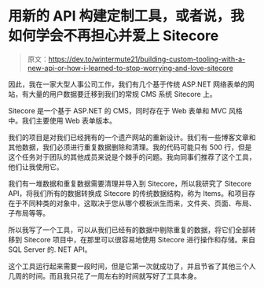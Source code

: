 # 用新的 API 构建定制工具，或者说，我如何学会不再担心并爱上 Sitecore

> 原文：<https://dev.to/wintermute21/building-custom-tooling-with-a-new-api-or-how-i-learned-to-stop-worrying-and-love-sitecore>

因此，我在一家大型人事公司工作，我们有几个基于传统 ASP.NET 网络表单的网站，有大量的用户数据要迁移到我们的常规 CMS 系统 Sitecore 上。

Sitecore 是一个基于 ASP.NET 的 CMS，同时存在于 Web 表单和 MVC 风格中。我们主要使用 Web 表单版本。

我们的项目是对我们已经拥有的一个遗产网站的重新设计。我们有一些博客文章和其他数据，我们必须进行重复数据删除和清理。我的代码可能只有 500 行，但是这个任务对于团队的其他成员来说是个棘手的问题。我向同事们推荐了这个工具，他们让我使用它。

我们有一堆数据和重复数据需要清理并导入到 Sitecore，所以我研究了 Sitecore API，将我们所有的数据转换成 Sitecore 的传统数据结构，称为 Items。和项目存在于不同种类的对象中，这取决于您从哪个模板派生而来，文件夹、页面、布局、子布局等等。

所以我写了一个工具，可以从我们已经有的数据中剔除重复的数据，将它们全部转移到 Sitecore 项目中，在那里可以很容易地使用 Sitecore 进行操作和存储。来自 SQL Server 的. NET API。

这个工具运行起来需要一段时间，但是它第一次就成功了，并且节省了其他三个人几周的时间。而且我只花了一周左右的时间就写好了工具本身。